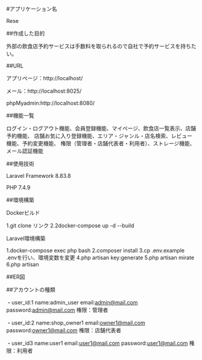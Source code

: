 #アプリケーション名

Rese

##作成した目的

外部の飲食店予約サービスは手数料を取られるので自社で予約サービスを持ちたい。

##URL

アプリページ：http://localhost/

メール：http://localhost:8025/

phpMyadmin:http://localhost:8080/

##機能一覧

ログイン・ログアウト機能、会員登録機能、マイページ、飲食店一覧表示、店舗予約機能、
店舗お気に入り登録機能、エリア・ジャンル・店名検索、レビュー機能、予約変更機能、
権限（管理者・店舗代表者・利用者）、ストレージ機能、メール認証機能

##使用技術

Laravel Framework 8.83.8

PHP 7.4.9

##環境構築

Dockerビルド

1.git clone リンク 2.2docker-compose up -d --build

Laravel環境構築

1.docker-compose exec php bash 2.composer install
3.cp .env.example .envを行い、環境変数を変更 
4.php artisan key:generate 5.php artisan mirate 6.php artisan 

##ER図


##アカウントの種類

・user_id:1 name:admin_user email:admin@mail.com password:admin@mail.com 権限：管理者

・user_id:2 name:shop_owner1 email:owner1@mail.com password:owner1@mail.com 権限：店舗代表者

・user_id3 name:user1 email:user1@mail.com password:user1@mail.com 権限：利用者
